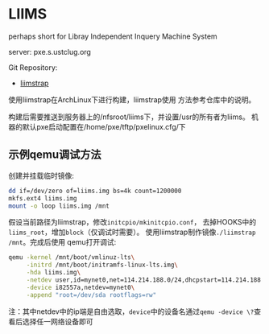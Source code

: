 # LIIMS

perhaps short for Libray Independent Inquery Machine System

server: pxe.s.ustclug.org

Git Repository:

- [liimstrap](https://github.com/ustclug/liimstrap)


使用liimstrap在ArchLinux下进行构建，liimstrap使用
方法参考仓库中的说明。

构建后需要推送到服务器上的/nfsroot/liims下，并设置/usr的所有者为liims。
机器的默认pxe启动配置在/home/pxe/tftp/pxelinux.cfg/下

## 示例qemu调试方法

创建并挂载临时镜像:

```sh
dd if=/dev/zero of=liims.img bs=4k count=1200000
mkfs.ext4 liims.img
mount -o loop liims.img /mnt
```

假设当前路径为liimstrap，修改`initcpio/mkinitcpio.conf`，
去掉HOOKS中的`liims_root`，增加`block`（仅调试时需要）。
使用liimstrap制作镜像`./liimstrap /mnt`。完成后使用
qemu打开调试:
```sh
qemu -kernel /mnt/boot/vmlinuz-lts\
     -initrd /mnt/boot/initramfs-linux-lts.img\
     -hda liims.img\
     -netdev user,id=mynet0,net=114.214.188.0/24,dhcpstart=114.214.188.9\
     -device i82557a,netdev=mynet0\
     -append "root=/dev/sda rootflags=rw"
```

注：其中netdev中的ip端是自由选取，`device`中的设备名通过`qemu -device \?`查看后选择任一网络设备即可
